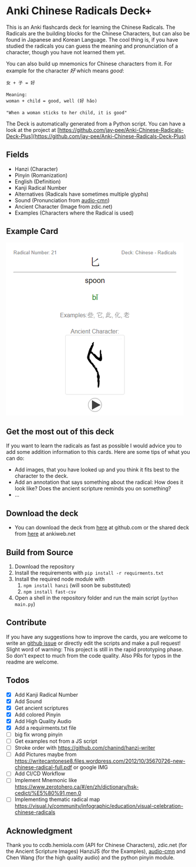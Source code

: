 # Anki Chinese Radicals Deck+

This is an Anki flashcards deck for learning the Chinese Radicals.
The Radicals are the building blocks for the Chinese Characters, but can also be found in Japanese and Korean Language.
The cool thing is, if you have studied the radicals you can guess the meaning and pronunciation of a character, though you have not learned them yet.

You can also build up mnemonics for Chinese characters from it. For example for the character *好* which means *good*:

```
女 + 子 = 好

Meaning:
woman + child = good, well (好 hǎo)

"When a woman sticks to her child, it is good"
```

The Deck is automatically generated from a Python script. You can have a look at the project at [https://github.com/jay-pee/Anki-Chinese-Radicals-Deck-Plus](https://github.com/jay-pee/Anki-Chinese-Radicals-Deck-Plus)

## Fields

- Hanzi (Character)
- Pinyin (Romanization)
- English (Definition)
- Kanji Radical Number
- Alternatives (Radicals have sometimes multiple glyphs)
- Sound (Pronunciation from [audio-cmn](https://github.com/infinyte7/audio-cmn))
- Ancient Character (Image from zdic.net)
- Examples (Characters where the Radical is used)

## Example Card

![example card](./media/exampleCard.png)

## Get the most out of this deck

If you want to learn the radicals as fast as possible I would advice you to add some addition information to this cards.
Here are some tips of what you can do:

- Add images, that you have looked up and you think it fits best to the character to the deck.
- Add an annotation that says something about the radical: How does it look like? Does the ancient scripture reminds you on something?
- ...

## Download the deck

- You can download the deck from [here](https://github.com/jay-pee/Anki-Chinese-Radicals-Deck-Plus/blob/master/decks/Chinese-Radicals.apkg) at github.com or the shared deck from [here](https://ankiweb.net/shared/info/1732259414) at ankiweb.net

## Build from Source

1. Download the repository
2. Install the requirements with `pip install -r requirments.txt`
3. Install the required node module with
   1. `npm install hanzi` (will soon be substituted)
   2. `npm install fast-csv`
4. Open a shell in the repository folder and run the main script (`python main.py`)

## Contribute

If you have any suggestions how to improve the cards, you are welcome to write an [github issue](https://github.com/jay-pee/Anki-Chinese-Radicals-Deck-Plus/issue) or directly edit the scripts and make a pull request! Slight word of warning: This project is still in the rapid prototyping phase. So don't expect to much from the code quality. Also PRs for typos in the readme are welcome.

## Todos

- [x] Add Kanji Radical Number
- [x] Add Sound
- [x] Get ancient scriptures
- [x] Add colored Pinyin
- [x] Add High Quality Audio
- [x] Add a requirments.txt file
- [ ] big fix wrong pinyin
- [ ] Get examples not from a JS script
- [ ] Stroke order with https://github.com/chanind/hanzi-writer
- [ ] Add Pictures maybe from https://writecantonese8.files.wordpress.com/2012/10/35670726-new-chinese-radical-full.pdf or google IMG
- [ ] Add CI/CD Workflow
- [ ] Implement  Mnemonic like https://www.zerotohero.ca/#/en/zh/dictionary/hsk-cedict/%E5%80%91,men,0
- [ ] Implementing thematic radical map https://visual.ly/community/infographic/education/visual-celebration-chinese-radicals

## Acknowledgment

Thank you to ccdb.hemiola.com (API for Chinese Characters), zdic.net (for the Ancient Scripture Images) HanziJS (for the Examples),
[audio-cmn](https://github.com/infinyte7/audio-cmn) and Chen Wang (for the high quality audio) and the python pinyin module.
